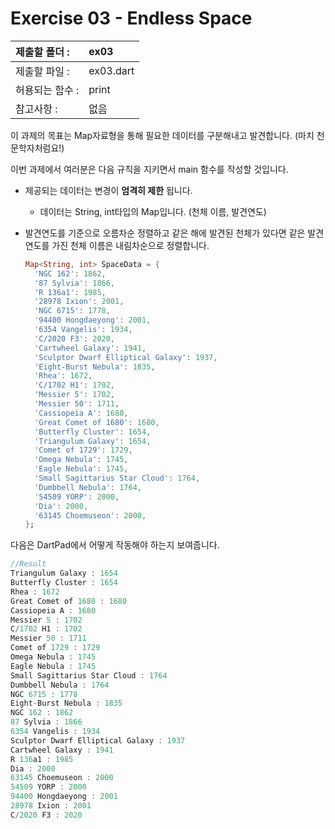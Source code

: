 # Exercise 03 - Endless Space

| 제출할 폴더 :   | ex03      |
| :-------------- | :-------- |
| 제출할 파일 :   | ex03.dart |
| 허용되는 함수 : | print     |
| 참고사항 :      | 없음      |

이 과제의 목표는 Map자료형을 통해 필요한 데이터를 구분해내고 발견합니다. (마치 천문학자처럼요!)

이번 과제에서 여러분은 다음 규칙을 지키면서 main 함수를 작성할 것입니다.

- 제공되는 데이터는 변경이 **엄격히 제한** 됩니다.

  - 데이터는 String, int타입의 Map입니다. (천체 이름, 발견연도)

- 발견연도를 기준으로 오름차순 정렬하고 같은 해에 발견된 천체가 있다면 같은 발견연도를 가진 천체 이름은 내림차순으로 정렬합니다.

  ```dart
  Map<String, int> SpaceData = {
    'NGC 162': 1862,
    '87 Sylvia': 1866,
    'R 136a1': 1985,
    '28978 Ixion': 2001,
    'NGC 6715': 1778,
    '94400 Hongdaeyong': 2001,
    '6354 Vangelis': 1934,
    'C/2020 F3': 2020,
    'Cartwheel Galaxy': 1941,
    'Sculptor Dwarf Elliptical Galaxy': 1937,
    'Eight-Burst Nebula': 1835,
    'Rhea': 1672,
    'C/1702 H1': 1702,
    'Messier 5': 1702,
    'Messier 50': 1711,
    'Cassiopeia A': 1680,
    'Great Comet of 1680': 1680,
    'Butterfly Cluster': 1654,
    'Triangulum Galaxy': 1654,
    'Comet of 1729': 1729,
    'Omega Nebula': 1745,
    'Eagle Nebula': 1745,
    'Small Sagittarius Star Cloud': 1764,
    'Dumbbell Nebula': 1764,
    '54509 YORP': 2000,
    'Dia': 2000,
    '63145 Choemuseon': 2000,
  };
  ```

다음은 DartPad에서 어떻게 작동해야 하는지 보여줍니다.

```dart
//Result
Triangulum Galaxy : 1654
Butterfly Cluster : 1654
Rhea : 1672
Great Comet of 1680 : 1680
Cassiopeia A : 1680
Messier 5 : 1702
C/1702 H1 : 1702
Messier 50 : 1711
Comet of 1729 : 1729
Omega Nebula : 1745
Eagle Nebula : 1745
Small Sagittarius Star Cloud : 1764
Dumbbell Nebula : 1764
NGC 6715 : 1778
Eight-Burst Nebula : 1835
NGC 162 : 1862
87 Sylvia : 1866
6354 Vangelis : 1934
Sculptor Dwarf Elliptical Galaxy : 1937
Cartwheel Galaxy : 1941
R 136a1 : 1985
Dia : 2000
63145 Choemuseon : 2000
54509 YORP : 2000
94400 Hongdaeyong : 2001
28978 Ixion : 2001
C/2020 F3 : 2020
```

